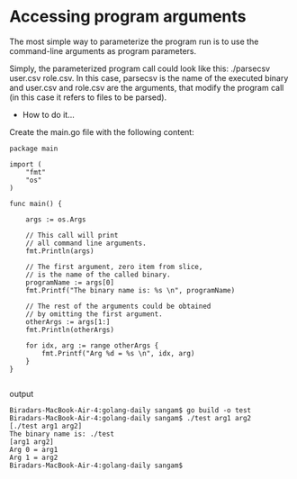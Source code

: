 # Accessing program arguments

The most simple way to parameterize the program run is to use the command-line arguments as program parameters. 

Simply, the parameterized program call could look like this: ./parsecsv user.csv role.csv. In this case, parsecsv is the name of the executed binary and user.csv and role.csv are the arguments, that modify the program call (in this case it refers to files to be parsed).

- How to do it...

Create the main.go file with the following content:
```
package main

import (
	"fmt"
	"os"
)

func main() {

	args := os.Args

	// This call will print
	// all command line arguments.
	fmt.Println(args)

	// The first argument, zero item from slice,
	// is the name of the called binary.
	programName := args[0]
	fmt.Printf("The binary name is: %s \n", programName)

	// The rest of the arguments could be obtained
	// by omitting the first argument.
	otherArgs := args[1:]
	fmt.Println(otherArgs)

	for idx, arg := range otherArgs {
		fmt.Printf("Arg %d = %s \n", idx, arg)
	}
}


```

output 

```
Biradars-MacBook-Air-4:golang-daily sangam$ go build -o test
Biradars-MacBook-Air-4:golang-daily sangam$ ./test arg1 arg2
[./test arg1 arg2]
The binary name is: ./test 
[arg1 arg2]
Arg 0 = arg1 
Arg 1 = arg2 
Biradars-MacBook-Air-4:golang-daily sangam$ 

```
